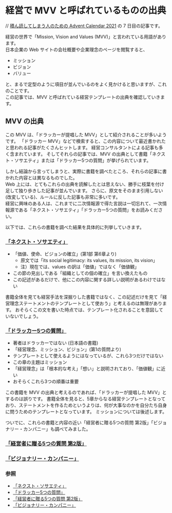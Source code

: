 # 経営で MVV と呼ばれているものの出典
// [積ん読してしまう人のための Advent Calendar 2021](https://adventar.org/calendars/6605) の 7 日目の記事です。

経営の世界で「Mission, Vision and Values (MVV)」と言われている用語があります。  
日本企業の Web サイトの会社概要や企業理念のページを閲覧すると、
- ミッション
- ビジョン
- バリュー

と、まるで定型のように項目が並んでいるのをよく見かけると思いますが、これのことです。  
この記事では、MVV と呼ばれている経営テンプレートの出典を確認していきます。

## MVV の出典
この MVV は、「ドラッカーが提唱した MVV」として紹介されることが多いようです。
「ドラッカー MVV」などで検索すると、この内容について最近書かれたと思われる記事がたくさんヒットします。
経営コンサルタントによる記事も多く含まれています。
そしてそれらの記事では、MVV の出典として書籍「ネクスト・ソサエティ」または「ドラッカー5つの質問」が挙げられています。

しかし結論から言ってしまうと、実際に書籍を調べたところ、それらの記事に書かれた内容とは異なるものでした。  
Web 上には、とてもこれらの出典を読解したとは思えない、勝手に枝葉を付け足して独り歩きした記事が並んでいます。
さらに、原文をそのまま引用しない (改変している)、ルールに反した記事も非常に多いです。  
経営に興味のある人は、これまでに二次情報源で得た言説は一切忘れて、一次情報源である「ネクスト・ソサエティ」「ドラッカー5つの質問」をお読みください。

以下では、これらの書籍を調べた結果を具体的に列挙していきます。

### [「ネクスト・ソサエティ」](https://www.amazon.co.jp/dp/B0081M7XH2)
- 「価値、使命、ビジョンの確立」(第1部 第6章より)
  - 原文では「its social legitimacy: its values, its mission, its vision」
  - 注）現在では、values の訳は「価値」ではなく「価値観」
- この節の見出しである「組織としての個の確立」を言い換えたもの
- この記述があるだけで、他にこの内容に関する詳しい説明があるわけではない

書籍全体を見ても経営手法を深掘りした書籍ではなく、この記述だけを見て「経営理念ステートメントのテンプレートとして使おう」と考えるのは無理があります。
おそらくこの文を書いた時点では、テンプレート化されることを意図していないでしょう。

### [「ドラッカー5つの質問」](https://www.amazon.co.jp/dp/B077YVPPKK)
- 著者はドラッカーではない (日本語の書籍)
- 「経営理念、ミッション、ビジョン」(第1の質問より)
- テンプレートとして使えるようにはなっているが、これら3つだけではない
- この章の主題はミッション
- 「経営理念」は「根本的な考え」「想い」と説明されており、「価値観」に近い
- おそらくこれら3つの順番は重要

この書籍を MVV の出典と考えるのであれば、「ドラッカーが提唱した MVV」とするのは誤りです。
書籍全体を見ると、5章からなる経営テンプレートとなっており、ステートメントを作るためというよりは、何が大事なのかを自分たち自身に問うためのテンプレートとなっています。
ミッションについては後述します。

ついでに、これらの書籍と内容の近い「経営者に贈る5つの質問 第2版」「ビジョナリー・カンパニー」も調べてみました。

### [「経営者に贈る5つの質問 第2版」](https://www.amazon.co.jp/dp/B0756VXT7X)

### [「ビジョナリー・カンパニー」](https://www.amazon.co.jp/dp/B00MVM2EPE)

### 参照
- [「ネクスト・ソサエティ」](https://www.amazon.co.jp/dp/B0081M7XH2)
- [「ドラッカー5つの質問」](https://www.amazon.co.jp/dp/B077YVPPKK)
- [「経営者に贈る5つの質問 第2版」](https://www.amazon.co.jp/dp/B0756VXT7X)
- [「ビジョナリー・カンパニー」](https://www.amazon.co.jp/dp/B00MVM2EPE)
